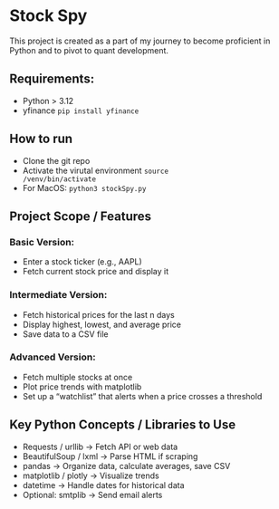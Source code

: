 # Stock Spy
This project is created as a part of my journey to become proficient in Python and to pivot to quant development.

## Requirements:
- Python > 3.12
- yfinance <code>pip install yfinance</code>

## How to run
- Clone the git repo
- Activate the virutal environment <code>source /venv/bin/activate</code>
- For MacOS: <code>python3 stockSpy.py</code>

## Project Scope / Features
### Basic Version:
- Enter a stock ticker (e.g., AAPL)
- Fetch current stock price and display it

### Intermediate Version:
- Fetch historical prices for the last n days
- Display highest, lowest, and average price
- Save data to a CSV file

### Advanced Version:
- Fetch multiple stocks at once
- Plot price trends with matplotlib
- Set up a “watchlist” that alerts when a price crosses a threshold

## Key Python Concepts / Libraries to Use
- Requests / urllib → Fetch API or web data
- BeautifulSoup / lxml → Parse HTML if scraping
- pandas → Organize data, calculate averages, save CSV
- matplotlib / plotly → Visualize trends
- datetime → Handle dates for historical data
- Optional: smtplib → Send email alerts
